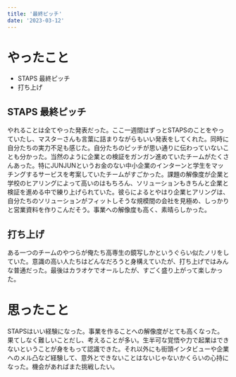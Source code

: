 ```yaml
---
title: '最終ピッチ'
date: '2023-03-12'
---
```


# やったこと

- STAPS 最終ピッチ
- 打ち上げ

## STAPS 最終ピッチ


やれることは全てやった発表だった。ここ一週間はずっとSTAPSのことをやっていたし、マスターさんも言葉に詰まりながらもいい発表をしてくれた。同時に自分たちの実力不足も感じた。自分たちのピッチが思い通りに伝わっていないことも分かった。当然のように企業との検証をガンガン進めていたチームがたくさんあった。特にJUNJUNというお金のない中小企業のインターンと学生をマッチングするサービスを考案していたチームがすごかった。課題の解像度が企業と学校のヒアリングによって高いのはもちろん、ソリューションもきちんと企業と検証を進める中で練り上げられていた。彼らによるとやはり企業ヒアリングは、自分たちのソリューションがフィットしそうな規模間の会社を見極め、しっかりと営業資料を作りこんだそう。事業への解像度も高く、素晴らしかった。


## 打ち上げ


ある一つのチームのやつらが俺たち高専生の鏡写しかというぐらい似たノリをしていた。意識の高い人たちはどんなだろうと身構えていたが、打ち上げではみんな普通だった。最後はカラオケでオールしたが、すごく盛り上がって楽しかった。


# 思ったこと


STAPSはいい経験になった。事業を作ることへの解像度がとても高くなった。果てしなく難しいことだし、考えることが多い。生半可な覚悟や力で起業はできないということが身をもって認識できた。それ以外にも街頭インタビューや企業へのメル凸など経験して、意外とできないことはないじゃないかくらいの心持になった。機会があればまた挑戦したい。

